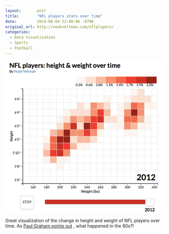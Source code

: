 ```yaml
---
layout:       post
title:        "NFL players stats over time"
date:         2014-06-04 22:08:06 -0700
original_url: http://noahveltman.com/nflplayers/
categories:
  - Data Visualization
  - Sports
  - Football
---
```


  [![4d239feaee4087dcf3f1990d86888cc5.png](/assets/import/4d239feaee4087dcf3f1990d86888cc5.png)](http://noahveltman.com/nflplayers/) 

 Great visualization of the change in height and weight of NFL players over time. As  [Paul Graham points out](https://twitter.com/paulg/status/474242374885859328) , what happened in the 90s?!
